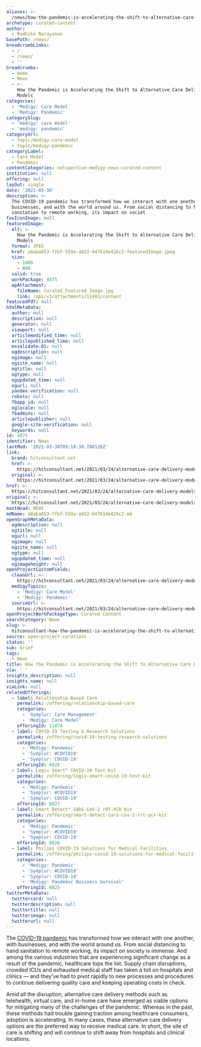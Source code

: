 ```yaml
---
aliases: >-
  /news/how-the-pandemic-is-accelerating-the-shift-to-alternative-care-delivery-models
archetype: curated-content
author:
  - Radhika Narayanan
basePath: /news/
breadcrumbLinks:
  - /
  - /news/
  - ''
breadcrumbs:
  - Home
  - News
  - >-
    How the Pandemic is Accelerating the Shift to Alternative Care Delivery
    Models
categories:
  - 'Medigy: Care Model'
  - 'Medigy: Pandemic'
categorySlug:
  - 'medigy: care model'
  - 'medigy: pandemic'
categoryUrl:
  - topic/medigy-care-model
  - topic/medigy-pandemic
categoryLabel:
  - Care Model
  - Pandemic
contentCategories: netspective-medigy-news-curated-content
institution: null
offering: null
layOut: single
date: '2021-03-30'
description: >-
  The COVID-19 pandemic has transformed how we interact with one another, with
  businesses, and with the world around us. From social distancing to hand
  sanitation to remote working, its impact on societ
favIconImage: null
featuredImage:
  alt: >-
    How the Pandemic is Accelerating the Shift to Alternative Care Delivery
    Models
  format: JPEG
  href: a8aba853-ffbf-559a-a022-047614e426c2-featuredImage.jpeg
  size:
    - 1000
    - 800
  valid: true
  workPackage: 4975
  wpAttachment:
    fileName: Curated_Featured_Image.jpg
    link: /api/v3/attachments/11403/content
featuredPdf: null
htmlMetaData:
  author: null
  description: null
  generator: null
  viewport: null
  articlemodified_time: null
  articlepublished_time: null
  msvalidate.01: null
  ogdescription: null
  ogimage: null
  ogsite_name: null
  ogtitle: null
  ogtype: null
  ogupdated_time: null
  ogurl: null
  yandex-verification: null
  robots: null
  fbapp_id: null
  oglocale: null
  fbadmins: null
  articlepublisher: null
  google-site-verification: null
  keywords: null
id: 4975
identifier: News
lastMod: '2021-03-30T09:18:38.780126Z'
link:
  brand: hitconsultant.net
  href: >-
    https://hitconsultant.net/2021/03/24/alternative-care-delivery-models-pandemic/#.YGLoiq9KhPY
  original: >-
    https://hitconsultant.net/2021/03/24/alternative-care-delivery-models-pandemic/#.YGLoiq9KhPY
href: >-
  https://hitconsultant.net/2021/03/24/alternative-care-delivery-models-pandemic/#.YGLoiq9KhPY
original: >-
  https://hitconsultant.net/2021/03/24/alternative-care-delivery-models-pandemic/#.YGLoiq9KhPY
mastHead: NEWS
mdName: a8aba853-ffbf-559a-a022-047614e426c2.md
openGraphMetaData:
  ogdescription: null
  ogtitle: null
  ogurl: null
  ogimage: null
  ogsite_name: null
  ogtype: null
  ogupdated_time: null
  ogimageheight: null
openProjectCustomFields:
  cleanUrl: >-
    https://hitconsultant.net/2021/03/24/alternative-care-delivery-models-pandemic/#.YGLoiq9KhPY
  medigyTopics:
    - 'Medigy: Care Model'
    - 'Medigy: Pandemic'
  sourceUrl: >-
    https://hitconsultant.net/2021/03/24/alternative-care-delivery-models-pandemic/#.YGLoiq9KhPY
openProjectWorkPackageType: Curated Content
searchCategory: News
slug: >-
  hitconsultant-how-the-pandemic-is-accelerating-the-shift-to-alternative-care-delivery-models
source: open-project-curations
status: ''
sub: brief
tags:
  - News
title: How the Pandemic is Accelerating the Shift to Alternative Care Delivery Models
via: ' '
insights_description: null
insights_name: null
viaLink: null
relatedOfferings:
  - label: Relationship-Based Care
    permalink: /offering/relationship-based-care
    categories:
      - 'Symplur: Care Management'
      - 'Medigy: Care Model'
    offeringId: 11874
  - label: COVID-19 Testing & Research Solutions
    permalink: /offering/covid-19-testing-research-solutions
    categories:
      - 'Medigy: Pandemic'
      - 'Symplur: #COVID19'
      - 'Symplur: COVID-19'
    offeringId: 8828
  - label: Logix Smart™ COVID-19 Test Kit
    permalink: /offering/logix-smart-covid-19-test-kit
    categories:
      - 'Medigy: Pandemic'
      - 'Symplur: #COVID19'
      - 'Symplur: COVID-19'
    offeringId: 8827
  - label: Smart Detect™ SARS-CoV-2 rRT-PCR Kit
    permalink: /offering/smart-detect-sars-cov-2-rrt-pcr-kit
    categories:
      - 'Medigy: Pandemic'
      - 'Symplur: #COVID19'
      - 'Symplur: COVID-19'
    offeringId: 8826
  - label: Philips COVID-19 Solutions for Medical Facilities
    permalink: /offering/philips-covid-19-solutions-for-medical-facilities
    categories:
      - 'Medigy: Pandemic'
      - 'Symplur: #COVID19'
      - 'Symplur: COVID-19'
      - 'Medigy: Pandemic Business Survival'
    offeringId: 8825
twitterMetaData:
  twittercard: null
  twitterdescription: null
  twittertitle: null
  twitterimage: null
  twitterurl: null
---
```

<p>The <a href="https://hitconsultant.net/tag/coronavirus-covid-19/">COVID-19 pandemic</a> has transformed how we interact with one another, with businesses, and with the world around us. From social distancing to hand sanitation to remote working, its impact on society is immense. And among the various industries that are experiencing significant change as a result of the pandemic, healthcare tops the list. Supply chain disruptions, crowded ICUs and exhausted medical staff has taken a toll on hospitals and clinics — and they’ve had to pivot rapidly to new processes and procedures to continue delivering quality care and keeping operating costs in check.</p><p>Amid all the disruption, alternative care delivery methods such as telehealth, virtual care, and in-home care have emerged as viable options for mitigating many of the challenges of the pandemic. Whereas in the past, these methods had trouble gaining traction among healthcare consumers, adoption is accelerating. In many cases, these alternative care delivery options are the preferred way to receive medical care. In short, the site of care is shifting and will continue to shift away from hospitals and clinical locations.</p>